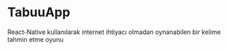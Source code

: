 # TabuuApp

React-Native kullanılarak internet ihtiyacı olmadan oynanabilen bir kelime tahmin etme oyunu
